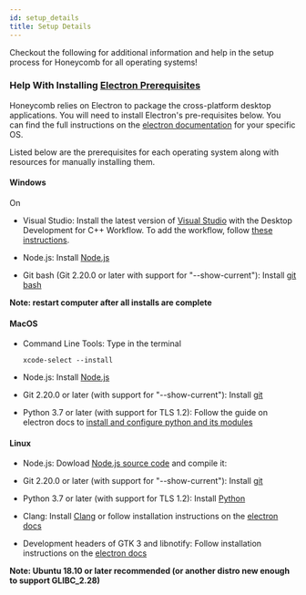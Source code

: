 ```yaml
---
id: setup_details
title: Setup Details
---
```


Checkout the following for additional information and help in the setup process for Honeycomb for all operating systems!



### Help With Installing [Electron Prerequisites](https://brown-ccv.github.io/honeycomb-docs/docs/quick_start#0-installing-prerequisites) 

Honeycomb relies on Electron to package the cross-platform desktop applications.
You will need to install Electron's pre-requisites below. You can find the full instructions on the [electron documentation](https://www.electronjs.org/docs/development/build-instructions-gn) for your specific OS.

Listed below are the prerequisites for each operating system along with resources for manually installing them.

#### Windows

On 

- Visual Studio:
  Install the latest version of [Visual Studio](https://visualstudio.microsoft.com/downloads/) with the Desktop Development for C++ Workflow.
  To add the workflow, follow [these instructions](https://docs.microsoft.com/en-us/cpp/build/vscpp-step-0-installation?view=msvc-160#:~:text=If%20you%20have%20Visual%20Studio,Then%2C%20choose%20Modify).

- Node.js:
  Install [Node.js](https://nodejs.org/en/download/)

- Git bash (Git 2.20.0 or later with support for "--show-current"):
  Install [git bash](https://git-scm.com/downloads)

**Note: restart computer after all installs are complete**

#### MacOS

- Command Line Tools: Type in the terminal

    ```
    xcode-select --install
    ```

- Node.js:
  Install [Node.js](https://nodejs.org/en/download/)

- Git 2.20.0 or later (with support for "--show-current"):
  Install [git](https://git-scm.com/downloads/)

- Python 3.7 or later (with support for TLS 1.2):
  Follow the guide on electron docs to [install and configure python and its modules](https://www.electronjs.org/docs/development/build-instructions-macos#python)

#### Linux

- Node.js:
  Dowload [Node.js source code](https://nodejs.org/en/download/) and compile it:

- Git 2.20.0 or later (with support for "--show-current"):
  Install [git](https://git-scm.com/downloads/)

- Python 3.7 or later (with support for TLS 1.2):
  Install [Python](https://www.python.org/downloads/)

- Clang:
  Install [Clang](https://clang.llvm.org/get_started.html) or follow installation instructions on the [electron docs](https://www.electronjs.org/docs/development/build-instructions-linux#prerequisites)

- Development headers of GTK 3 and libnotify:
  Follow installation instructions on the [electron docs](https://www.electronjs.org/docs/development/build-instructions-linux#prerequisites)

**Note: Ubuntu 18.10 or later recommended (or another distro new enough to support GLIBC_2.28)**


